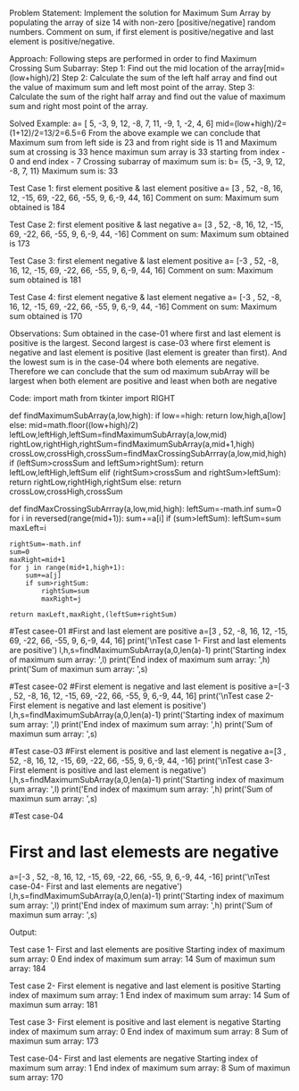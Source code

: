 
Problem Statement: Implement the solution for Maximum Sum Array by populating the array of size 14 with non-zero [positive/negative] random numbers. Comment on sum, if first element is positive/negative and last element is positive/negative.

Approach: Following steps are performed in order to find Maximum Crossing Sum Subarray: Step 1: Find out the mid location of the array[mid=(low+high)/2] Step 2: Calculate the sum of the left half array and find out the value of maximum sum and left most point of the array. Step 3: Calculate the sum of the right half array and find out the value of maximum sum and right most point of the array.

Solved Example: a= [ 5, -3, 9, 12, -8, 7, 11, -9, 1, -2, 4, 6] mid=(low+high)/2=(1+12)/2=13/2=6.5=6 From the above example we can conclude that Maximum sum from left side is 23 and from right side is 11 and Maximum sum at crossing is 33 hence maximun sum array is 33 starting from index - 0 and end index - 7 Crossing subarray of maximum sum is: b= {5, -3, 9, 12, -8, 7, 11} Maximum sum is: 33

Test Case 1: first element positive & last element positive a= [3 , 52, -8, 16, 12, -15, 69, -22, 66, -55, 9, 6,-9, 44, 16] Comment on sum: Maximum sum obtained is 184

Test Case 2: first element positive & last negative a= [3 , 52, -8, 16, 12, -15, 69, -22, 66, -55, 9, 6,-9, 44, -16] Comment on sum: Maximum sum obtained is 173

Test Case 3: first element negative & last element positive a= [-3 , 52, -8, 16, 12, -15, 69, -22, 66, -55, 9, 6,-9, 44, 16] Comment on sum: Maximum sum obtained is 181

Test Case 4: first element negative & last element negative a= [-3 , 52, -8, 16, 12, -15, 69, -22, 66, -55, 9, 6,-9, 44, -16] Comment on sum: Maximum sum obtained is 170

Observations: Sum obtained in the case-01 where first and last element is positive is the largest. Second largest is case-03 where first element is negative and last element is positive (last element is greater than first). And the lowest sum is in the case-04 where both elements are negative. Therefore we can conclude that the sum od maximum subArray will be largest when both element are positive and least when both are negative

Code:
import math
from tkinter import RIGHT

def findMaximumSubArray(a,low,high):
    if low==high:
        return low,high,a[low]
    else:
        mid=math.floor((low+high)/2)
        leftLow,leftHigh,leftSum=findMaximumSubArray(a,low,mid)
        rightLow,rightHigh,rightSum=findMaximumSubArray(a,mid+1,high)
        crossLow,crossHigh,crossSum=findMaxCrossingSubArrray(a,low,mid,high)
        if (leftSum>crossSum and leftSum>rightSum):
            return leftLow,leftHigh,leftSum
        elif (rightSum>crossSum and rightSum>leftSum):
            return rightLow,rightHigh,rightSum
        else:
            return crossLow,crossHigh,crossSum

def findMaxCrossingSubArrray(a,low,mid,high):
    leftSum=-math.inf
    sum=0
    for i in reversed(range(mid+1)):
        sum+=a[i]
        if (sum>leftSum):
            leftSum=sum
            maxLeft=i

    rightSum=-math.inf
    sum=0
    maxRight=mid+1
    for j in range(mid+1,high+1):
        sum+=a[j]
        if sum>rightSum:
            rightSum=sum
            maxRight=j

    return maxLeft,maxRight,(leftSum+rightSum)

#Test casee-01
#First and last element are positive
a=[3 , 52, -8, 16, 12, -15, 69, -22, 66, -55, 9, 6,-9, 44, 16]
print('\nTest case 1- First and last elements are positive')
l,h,s=findMaximumSubArray(a,0,len(a)-1)
print('Starting index of maximum sum array: ',l)
print('End index of maximum sum array: ',h)
print('Sum of maximun sum array: ',s)

#Test casee-02
#First element is negative and last element is positive
a=[-3 , 52, -8, 16, 12, -15, 69, -22, 66, -55, 9, 6,-9, 44, 16]
print('\nTest case 2- First element is negative and last element is positive')
l,h,s=findMaximumSubArray(a,0,len(a)-1)
print('Starting index of maximum sum array: ',l)
print('End index of maximum sum array: ',h)
print('Sum of maximun sum array: ',s)

#Test case-03
#First element is positive and last element is negative
a=[3 , 52, -8, 16, 12, -15, 69, -22, 66, -55, 9, 6,-9, 44, -16]
print('\nTest case 3- First element is positive and last element is negative')
l,h,s=findMaximumSubArray(a,0,len(a)-1)
print('Starting index of maximum sum array: ',l)
print('End index of maximum sum array: ',h)
print('Sum of maximun sum array: ',s)

#Test case-04
# First and last elemests are negative
a=[-3 , 52, -8, 16, 12, -15, 69, -22, 66, -55, 9, 6,-9, 44, -16]
print('\nTest case-04- First and last elements are negative')
l,h,s=findMaximumSubArray(a,0,len(a)-1)
print('Starting index of maximum sum array: ',l)
print('End index of maximum sum array: ',h)
print('Sum of maximun sum array: ',s)


Output:


Test case 1- First and last elements are positive
Starting index of maximum sum array:  0
End index of maximum sum array:  14
Sum of maximun sum array:  184

Test case 2- First element is negative and last element is positive
Starting index of maximum sum array:  1
End index of maximum sum array:  14
Sum of maximun sum array:  181

Test case 3- First element is positive and last element is negative
Starting index of maximum sum array:  0
End index of maximum sum array:  8
Sum of maximun sum array:  173

Test case-04- First and last elements are negative
Starting index of maximum sum array:  1
End index of maximum sum array:  8
Sum of maximun sum array:  170

